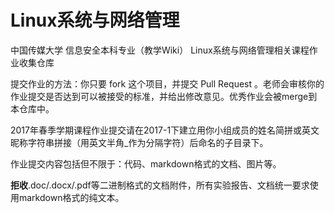 # Linux系统与网络管理

中国传媒大学 信息安全本科专业（教学Wiki） Linux系统与网络管理相关课程作业收集仓库

提交作业的方法：你只要 fork 这个项目，并提交 Pull Request 。老师会审核你的作业提交是否达到可以被接受的标准，并给出修改意见。优秀作业会被merge到本仓库中。

2017年春季学期课程作业提交请在2017-1下建立用你小组成员的姓名简拼或英文昵称字符串拼接（用英文半角\_作为分隔字符）后命名的子目录下。

作业提交内容包括但不限于：代码、markdown格式的文档、图片等。

**拒收**.doc/.docx/.pdf等二进制格式的文档附件，所有实验报告、文档统一要求使用markdown格式的纯文本。



